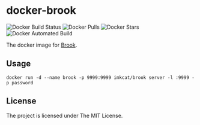 # docker-brook

![Docker Build Status](https://img.shields.io/docker/build/imkcat/brook.svg) ![Docker Pulls](https://img.shields.io/docker/pulls/imkcat/brook.svg) ![Docker Stars](https://img.shields.io/docker/stars/imkcat/brook.svg) ![Docker Automated Build](https://img.shields.io/docker/automated/imkcat/brook.svg)

The docker image for [Brook](https://github.com/txthinking/brook).

## Usage

```
docker run -d --name brook -p 9999:9999 imkcat/brook server -l :9999 -p password
```

## License

The project is licensed under The MIT License.
